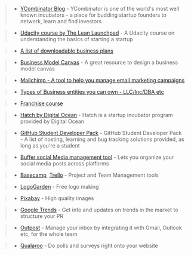 > - [YCombinator Blog](https://blog.ycombinator.com/) - YCombinator is one of the world's most well known incubators - a place for budding startup founders to network, learn 
> and find investors

> - [Udacity course by The Lean Launchpad](https://www.udacity.com/course/how-to-build-a-startup--ep245) - A Udacity course on understanding the basics of starting a startup

> - [A list of downloadable business plans](https://articles.bplans.com/writing-a-business-plan/)

> - [Business Model Canvas](https://www.strategyzer.com/canvas/business-model-canvas) - A great resource to design a business model canvas

> - [Mailchimp - A tool to help you manage email marketing campaigns](https://mailchimp.com/)

> - [Types of Business entities you can own - LLC/Inc/DBA etc](https://www.legalzoom.com/business/business-formation/index.html)

> - [Franchise course](https://franchisebusinessuniversity.com/sign-up-for-a-free-introductory-online-franchise-course/)

> - [Hatch by Digital Ocean](https://www.digitalocean.com/hatch/) - Hatch is a startup incubator program provided by Digital Ocean

> - [GitHub Student Developer Pack](https://education.github.com/pack) - GitHub Student Developer Pack - A list of hosting, learning and bug tracking solutions provided, as long as you're a student

> - [Buffer social Media management tool](https://buffer.com/app) - Lets you organize your social media posts across platforms

> - [Basecamp](https://basecamp.com), [Trello](https://trello.com) - Project and Team Management tools

> - [LogoGarden](https://logogarden.com) - Free logo making

> - [Pixabay](https://pixabay.com/) - High quality images

> - [Google Trends](https://www.google.com/trends/) - Get info and updates on trends in the market to structure your PR

> - [Outpost](https://teamoutpost.com) - Manage your inbox by integrating it with Gmail, Outlook etc, for the whole team

> - [Qualaroo](https://qualaroo.com) - Do polls and surveys right onto your website
